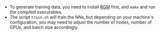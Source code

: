 * To generate training data, you need to install [RGM](https://github.com/lanl/rgm) first, and `make` and run the compiled executables. 
* The script `train.sh` will train the NNs, but depending on your machine's configuration, you may need to adjust the number of nodes, number of GPUs, and batch size accordingly. 
